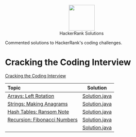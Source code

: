 <p align="center">
    <a href="https://www.hackerrank.com/MagicDude4Eva">
        <img height="85" src="https://d3keuzeb2crhkn.cloudfront.net/hackerrank/assets/styleguide/logo_wordmark-f5c5eb61ab0a154c3ed9eda24d0b9e31.svg">
    </a>
    <br>HackerRank Solutions
</p>
<p>
Commented solutions to HackerRank's coding challenges.
</p>

# Cracking the Coding Interview
<a href="https://www.hackerrank.com/domains/tutorials/cracking-the-coding-interview">Cracking the Coding Interview</a>

| Topic                                                                                                                         |                                                                                   Solution                                                                                  |
|:------------------------------------------------------------------------------------------------------------------------------|:---------------------------------------------------------------------------------------------------------------------------------------------------------------------------:|
|[Arrays: Left Rotation](https://www.hackerrank.com/challenges/ctci-array-left-rotation/problem)                                |[Solution.java](https://github.com/magicdude4eva/HackerRank/blob/master/src/practice/tutorials/crackingthecodinginterview/arraysleftrotation/Solution.java)                  |
|[Strings: Making Anagrams](https://www.hackerrank.com/challenges/ctci-making-anagrams/problem)                                 |[Solution.java](https://github.com/magicdude4eva/HackerRank/blob/master/src/practice/tutorials/crackingthecodinginterview/stringsmakinganagrams/Solution.java)               |
|[Hash Tables: Ransom Note](https://www.hackerrank.com/challenges/ctci-ransom-note/problem)                                     |[Solution.java](https://github.com/magicdude4eva/HackerRank/blob/master/src/practice/tutorials/crackingthecodinginterview/hashtablesransomnonte/Solution.java)               |
|[Recursion: Fibonacci Numbers](https://www.hackerrank.com/challenges/ctci-fibonacci-numbers/problem)                           |[Solution.java](https://github.com/magicdude4eva/HackerRank/blob/master/src/practice/tutorials/crackingthecodinginterview/recursionfibonaccinumbers/Solution.java)           |
|[]()              |[Solution.java]()                                  |
